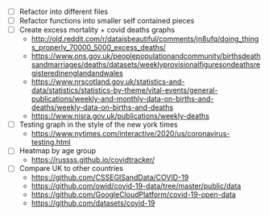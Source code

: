- [ ] Refactor into different files
- [ ] Refactor functions into smaller self contained pieces
- [ ] Create excess mortality + covid deaths graphs
    - http://old.reddit.com/r/dataisbeautiful/comments/jn8ufq/doing_things_properly_70000_5000_excess_deaths/
    - https://www.ons.gov.uk/peoplepopulationandcommunity/birthsdeathsandmarriages/deaths/datasets/weeklyprovisionalfiguresondeathsregisteredinenglandandwales
    - https://www.nrscotland.gov.uk/statistics-and-data/statistics/statistics-by-theme/vital-events/general-publications/weekly-and-monthly-data-on-births-and-deaths/weekly-data-on-births-and-deaths
    - https://www.nisra.gov.uk/publications/weekly-deaths
- [ ] Testing graph in the style of the new york times
    - https://www.nytimes.com/interactive/2020/us/coronavirus-testing.html
- [ ] Heatmap by age group
    - https://russss.github.io/covidtracker/
- [ ] Compare UK to other countries
    - https://github.com/CSSEGISandData/COVID-19
    - https://github.com/owid/covid-19-data/tree/master/public/data
    - https://github.com/GoogleCloudPlatform/covid-19-open-data
    - https://github.com/datasets/covid-19